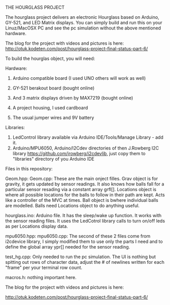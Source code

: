 THE HOURGLASS PROJECT 

The hourglass project delivers an electronic
Hourglass based on Arduino, GY-521, and LED Matrix
displays.  You can simply build and run this on your
Linuz/MacOSX PC and see the pc simulation without the
above mentioned hardware.

The blog for the project with videos and pictures is here:
http://otuk.kodeten.com/post/hourglass-project-final-status-part-6/


To build the hourglas object, you will need:

Hardware:

1.  Arduino compatible board (I used UNO others will
work as well)

2.  GY-521 berakout board (bought online)

3.  And 3 matrix displays driven by MAX7219 (bought
online)

4.  A project housing, I used cardboard

5.  The  usual jumper wires and 9V battery

Libraries:

1. LedControl library available via Arduino IDE/Tools/Manage Library - add it.
2. Arduino/MPU6050, Arduino/I2Cdev directories of then J.Rowberg I2C library https://github.com/jrowberg/i2cdevlib, just copy them to "libraries" directory of you Arduino IDE


Files in this repository:

Geom.hpp:
Geom.cpp:  These are the main onject filles.
Grav object is for gravity, it gets updated by sensor readings.
It also knows how balls fall  for a particular sensor resading via
a constant array grfl[].
Locations object is where all possible locations for the
balls to follow in their path are kept.  Acts like a controller
of the MVC at times.
Ball object is bwhere individual balls are modelled. Balls need
Locations object to do anything useful.

hourglass.ino:  Arduino file.  It has the sleep/wake up function.
It works with the sensor reading files. It uses the LedCotrol
library calls to turn on/off leds as per Locations display data.

mpu6050.hpp:
mpu6050.cpp: The second of these 2 files come from i2cdevice
library, I simply modified them to use only the parts I need
and to define the global array ypr[] needed for the sensor
reading.

test_hg.cpp: Only needed to run the pc simulation.  The UI is
nothing but spitting out rows of character data, adjust the # of
newlines written for each "frame" per your terminal row count.

macros.h:  nothing important here.

The blog for the project with videos and pictures is here:

http://otuk.kodeten.com/post/hourglass-project-final-status-part-6/

